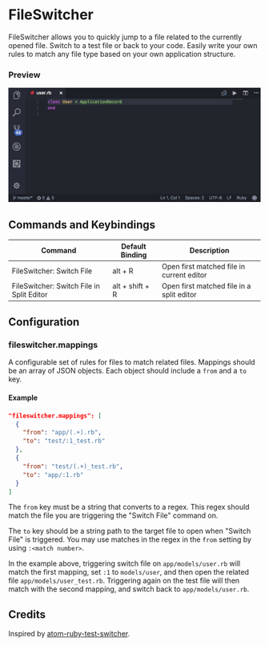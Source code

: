 # FileSwitcher

FileSwitcher allows you to quickly jump to a file related to the currently opened file. Switch to a test file or back to your code. Easily write your own rules to match any file type based on your own application structure.

### Preview

![FileSwitcher preview](https://raw.githubusercontent.com/johnathanludwig/vscode-fileswitcher/master/images/preview.gif)

## Commands and Keybindings

Command         | Default Binding | Description
---                           | --- | ---
FileSwitcher: Switch File | alt + R | Open first matched file in current editor
FileSwitcher: Switch File in Split Editor | alt + shift + R | Open first matched file in a split editor

## Configuration

### fileswitcher.mappings

A configurable set of rules for files to match related files. Mappings should be an array of JSON objects. Each object should include a `from` and a `to` key.

#### Example

```json
"fileswitcher.mappings": [
  {
    "from": "app/(.+).rb",
    "to": "test/:1_test.rb"
  },
  {
    "from": "test/(.+)_test.rb",
    "to": "app/:1.rb"
  }
]
```

The `from` key must be a string that converts to a regex. This regex should match the file you are triggering the "Switch File" command on.

The `to` key should be a string path to the target file to open when "Switch File" is triggered. You may use matches in the regex in the `from` setting by using `:<match number>`.

In the example above, triggering switch file on `app/models/user.rb` will match the first mapping, set `:1` to `models/user`, and then open the related file `app/models/user_test.rb`. Triggering again on the test file will then match with the second mapping, and switch back to `app/models/user.rb`.

## Credits

Inspired by [atom-ruby-test-switcher](https://github.com/dcarral/atom-ruby-test-switcher).
